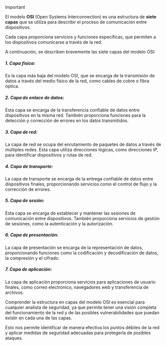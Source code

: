 >[!Important]
El modelo **OSI** (Open Systems Interconnection) es una estructura de **siete capas** que se utiliza para describir el proceso de comunicación entre dispositivos. 

Cada capa proporciona servicios y funciones específicas, que permiten a los dispositivos comunicarse a través de la red.

A continuación, se describen brevemente las siete capas del modelo OSI:

##### 1. **Capa física**: 
Es la capa más baja del modelo OSI, que se encarga de la transmisión de datos a través del medio físico de la red, como cables de cobre o fibra óptica.
##### 2. **Capa de enlace de datos**: 
Esta capa se encarga de la transferencia confiable de datos entre dispositivos en la misma red. También proporciona funciones para la detección y corrección de errores en los datos transmitidos.
##### 3. **Capa de red**: 
La capa de red se ocupa del enrutamiento de paquetes de datos a través de múltiples redes. Esta capa utiliza direcciones lógicas, como direcciones IP, para identificar dispositivos y rutas de red.
##### 4. **Capa de transporte**: 
La capa de transporte se encarga de la entrega confiable de datos entre dispositivos finales, proporcionando servicios como el control de flujo y la corrección de errores.
##### 5. **Capa de sesión**:
Esta capa se encarga de establecer y mantener las sesiones de comunicación entre dispositivos. También proporciona servicios de gestión de sesiones, como la autenticación y la autorización.
##### 6. **Capa de presentación**: 
La capa de presentación se encarga de la representación de datos, proporcionando funciones como la codificación y decodificación de datos, la compresión y el cifrado.
##### 7. **Capa de aplicación**: 
La capa de aplicación proporciona servicios para aplicaciones de usuario finales, como correo electrónico, navegadores web y transferencia de archivos.

Comprender la estructura en capas del modelo OSI es esencial para cualquier analista de seguridad, ya que permite tener una visión completa del funcionamiento de la red y de las posibles vulnerabilidades que puedan existir en cada una de las capas.

Esto nos permite identificar de manera efectiva los puntos débiles de la red y aplicar medidas de seguridad adecuadas para protegerla de posibles ataques.